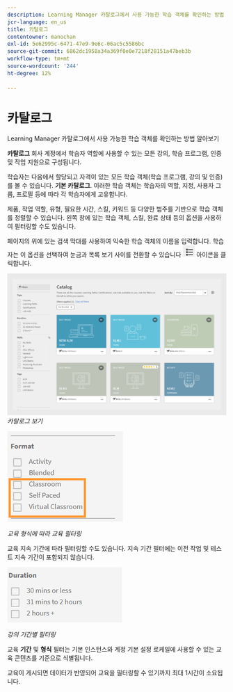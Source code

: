 ```yaml
---
description: Learning Manager 카탈로그에서 사용 가능한 학습 객체를 확인하는 방법 알아보기
jcr-language: en_us
title: 카탈로그
contentowner: manochan
exl-id: 5e62995c-6471-47e9-9e6c-06ac5c5586bc
source-git-commit: 6862dc1958a34a369f0e0e7218f28151a47beb3b
workflow-type: tm+mt
source-wordcount: '244'
ht-degree: 12%

---
```


# 카탈로그

Learning Manager 카탈로그에서 사용 가능한 학습 객체를 확인하는 방법 알아보기

**카탈로그** 회사 계정에서 학습자 역할에 사용할 수 있는 모든 강의, 학습 프로그램, 인증 및 작업 지원으로 구성됩니다.

학습자는 다음에서 할당되고 자격이 있는 모든 학습 객체(학습 프로그램, 강의 및 인증)를 볼 수 있습니다. **기본 카탈로그**. 이러한 학습 객체는 학습자의 역할, 지정, 사용자 그룹, 프로필 등에 따라 각 학습자에게 고유합니다.

제품, 작업 역할, 유형, 필요한 시간, 스킬, 키워드 등 다양한 범주를 기반으로 학습 객체를 정렬할 수 있습니다. 왼쪽 창에 있는 학습 객체, 스킬, 완료 상태 등의 옵션을 사용하여 필터링할 수도 있습니다.

페이지의 위에 있는 검색 막대를 사용하여 익숙한 학습 객체의 이름을 입력합니다. 학습자는 이 옵션을 선택하여 눈금과 목록 보기 사이를 전환할 수 있습니다 ![](assets/icon-list.png) 아이콘을 클릭합니다.

![](assets/catalogs.png)
*카탈로그 보기*

<!--As a learner, you can  filter training based on the format of training, for example, Classroom, Self-paced, or Virtual Classroom. In addition, the learner can also filter the trainings based on Training Duration. Skill Levels filter which is already available, can now be enabled/disabled by Administrator. -->

![](assets/image014.png)

*교육 형식에 따라 교육 필터링*

교육 지속 기간에 따라 필터링할 수도 있습니다. 지속 기간 필터에는 이전 작업 및 테스트 지속 기간이 포함되지 않습니다.

![](assets/image015.png)

*강의 기간별 필터링*

교육 **기간** 및 **형식** 필터는 기본 인스턴스와 계정 기본 설정 로케일에 사용할 수 있는 교육 콘텐츠를 기준으로 식별됩니다.

교육이 게시되면 데이터가 반영되어 교육을 필터링할 수 있기까지 최대 1시간이 소요됩니다.
